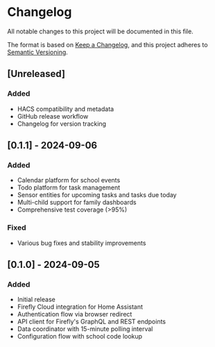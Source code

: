 # Changelog

All notable changes to this project will be documented in this file.

The format is based on [Keep a Changelog](https://keepachangelog.com/en/1.0.0/),
and this project adheres to [Semantic Versioning](https://semver.org/spec/v2.0.0.html).

## [Unreleased]

### Added
- HACS compatibility and metadata
- GitHub release workflow
- Changelog for version tracking

## [0.1.1] - 2024-09-06

### Added
- Calendar platform for school events
- Todo platform for task management
- Sensor entities for upcoming tasks and tasks due today
- Multi-child support for family dashboards
- Comprehensive test coverage (>95%)

### Fixed
- Various bug fixes and stability improvements

## [0.1.0] - 2024-09-05

### Added
- Initial release
- Firefly Cloud integration for Home Assistant
- Authentication flow via browser redirect
- API client for Firefly's GraphQL and REST endpoints
- Data coordinator with 15-minute polling interval
- Configuration flow with school code lookup